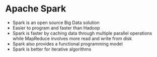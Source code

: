# Apache Spark

- Spark is an open source Big Data solution
- Easier to program and faster than Hadoop
- Spark is faster by caching data through multiple parallel operations while MapReduce involves more read and write from disk
- Spark also provides a functional programming model
- Spark is better for iterative algorithms
